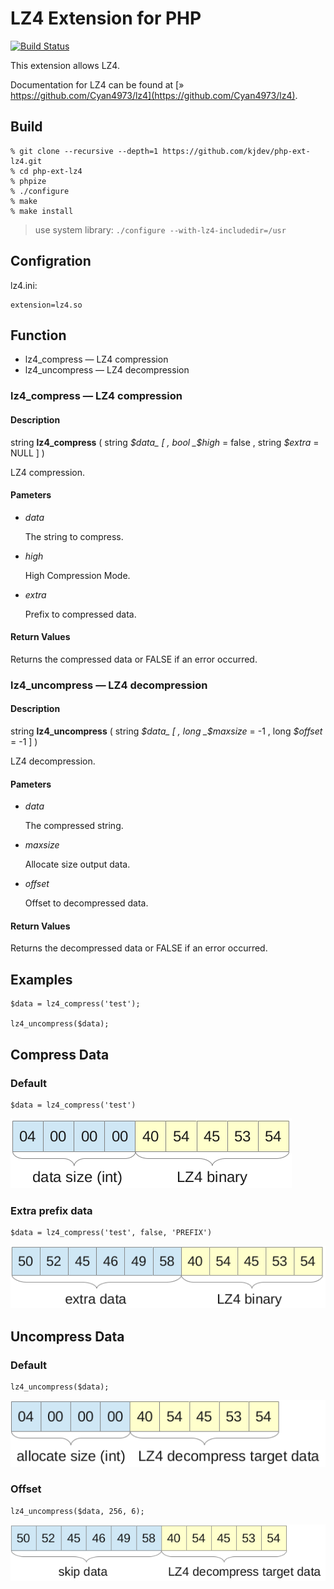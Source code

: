 # LZ4 Extension for PHP

[![Build Status](https://secure.travis-ci.org/kjdev/php-ext-lz4.png?branch=master)](http://travis-ci.org/kjdev/php-ext-lz4)

This extension allows LZ4.

Documentation for LZ4 can be found at
[» https://github.com/Cyan4973/lz4](https://github.com/Cyan4973/lz4).

## Build

    % git clone --recursive --depth=1 https://github.com/kjdev/php-ext-lz4.git
    % cd php-ext-lz4
    % phpize
    % ./configure
    % make
    % make install

> use system library: `./configure --with-lz4-includedir=/usr`

## Configration

lz4.ini:

    extension=lz4.so

## Function

* lz4\_compress — LZ4 compression
* lz4\_uncompress — LZ4 decompression

### lz4\_compress — LZ4 compression

#### Description

string **lz4\_compress** ( string _$data_ [ , bool _$high_ = false , string _$extra_ = NULL ] )

LZ4 compression.

#### Pameters

* _data_

  The string to compress.

* _high_

  High Compression Mode.

* _extra_

  Prefix to compressed data.

#### Return Values

Returns the compressed data or FALSE if an error occurred.


### lz4\_uncompress — LZ4 decompression

#### Description

string **lz4\_uncompress** ( string _$data_ [ , long _$maxsize_ = -1 , long _$offset_ = -1 ] )

LZ4 decompression.

#### Pameters

* _data_

  The compressed string.

* _maxsize_

  Allocate size output data.

* _offset_

  Offset to decompressed data.

#### Return Values

Returns the decompressed data or FALSE if an error occurred.

## Examples

    $data = lz4_compress('test');

    lz4_uncompress($data);

## Compress Data

### Default

    $data = lz4_compress('test')

![compress-default](docs/compress-default.png)

### Extra prefix data

    $data = lz4_compress('test', false, 'PREFIX')

![compress-extra](docs/compress-extra.png)

## Uncompress Data

### Default

    lz4_uncompress($data);

![uncompress-default](docs/uncompress-default.png)

### Offset

    lz4_uncompress($data, 256, 6);

![uncompress-offset](docs/uncompress-offset.png)
